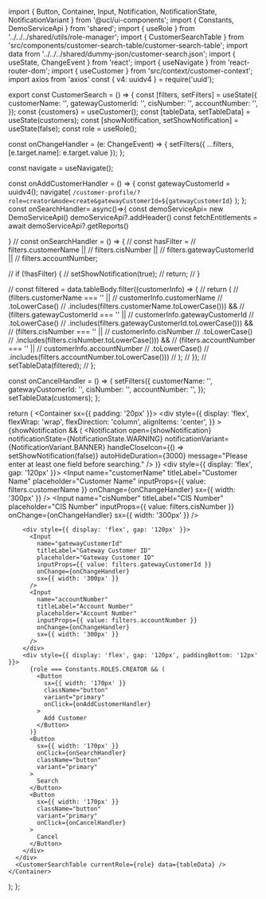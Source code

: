 import { Button, Container, Input, Notification, NotificationState, NotificationVariant } from '@ucl/ui-components';
import { Constants, DemoServiceApi } from 'shared';
import { useRole } from '../../../shared/utils/role-manager';
import { CustomerSearchTable } from 'src/components/customer-search-table/customer-search-table';
import data from '../../../shared/dummy-json/customer-search.json';
import { useState, ChangeEvent } from 'react';
import { useNavigate } from 'react-router-dom';
import { useCustomer } from 'src/context/customer-context';
import axios from 'axios'
const { v4: uuidv4 } = require('uuid');


export const CustomerSearch = () => {
  const [filters, setFilters] = useState({
    customerName: '',
    gatewayCustomerId: '',
    cisNumber: '',
    accountNumber: '',
  });
  const {customers} = useCustomer();
  const [tableData, setTableData] = useState(customers);
  const [showNotification, setShowNotification] = useState(false);
  const role = useRole();

  const onChangeHandler = (e: ChangeEvent<HTMLInputElement>) => {
    setFilters({ ...filters, [e.target.name]: e.target.value });
  };

  const navigate = useNavigate();

  const onAddCustomerHandler = () => {
    const gatewayCustomerId = uuidv4();
    navigate(
      `/customer-profile/?role=creator&mode=create&gatewayCustomerId=${gatewayCustomerId}`
    );
  };
  const onSearchHandler= async()=>{
    const demoServiceApi= new DemoServiceApi()
     demoServiceApi?.addHeader()
     const fetchEntitlements = await demoServiceApi?.getReports()
  
  }
  // const onSearchHandler = () => {
  //   const hasFilter =
  //     filters.customerName ||
  //     filters.cisNumber ||
  //     filters.gatewayCustomerId ||
  //     filters.accountNumber;

  //   if (!hasFilter) {
  //     setShowNotification(true);
  //     return;
  //   }

  //   const filtered = data.tableBody.filter((customerInfo) => {
  //     return (
  //       (filters.customerName === '' ||
  //         customerInfo.customerName
  //           .toLowerCase()
  //           .includes(filters.customerName.toLowerCase())) &&
  //       (filters.gatewayCustomerId === '' ||
  //         customerInfo.gatewayCustomerId
  //           .toLowerCase()
  //           .includes(filters.gatewayCustomerId.toLowerCase())) &&
  //       (filters.cisNumber === '' ||
  //         customerInfo.cisNumber
  //           .toLowerCase()
  //           .includes(filters.cisNumber.toLowerCase())) &&
  //       (filters.accountNumber === '' ||
  //         customerInfo.accountNumber
  //           .toLowerCase()
  //           .includes(filters.accountNumber.toLowerCase()))
  //     );
  //   });
  //   setTableData(filtered);
  // };

  const onCancelHandler = () => {
    setFilters({
      customerName: '',
      gatewayCustomerId: '',
      cisNumber: '',
      accountNumber: '',
    });
    setTableData(customers);
  };

  return (
    <Container sx={{ padding: '20px' }}>
      <div
        style={{
          display: 'flex',
          flexWrap: 'wrap',
          flexDirection: 'column',
          alignItems: 'center',
        }}
      >
        {showNotification && (
            <Notification
            open={showNotification}
            notificationState={NotificationState.WARNING}
            notificationVariant={NotificationVariant.BANNER}
            handleCloseIcon={() => setShowNotification(false)}
            autoHideDuration={3000}
            message="Please enter at least one field before searching."
            />
          )}
        <div style={{ display: 'flex', gap: '120px' }}>
          <Input
            name="customerName"
            titleLabel="Customer Name"
            placeholder="Customer Name"
            inputProps={{ value: filters.customerName }}
            onChange={onChangeHandler}
            sx={{ width: '300px' }}
          />
          <Input
            name="cisNumber"
            titleLabel="CIS Number"
            placeholder="CIS Number"
            inputProps={{ value: filters.cisNumber }}
            onChange={onChangeHandler}
            sx={{ width: '300px' }}
          />
        </div>

        <div style={{ display: 'flex', gap: '120px' }}>
          <Input
            name="gatewayCustomerId"
            titleLabel="Gateway Customer ID"
            placeholder="Gateway Customer ID"
            inputProps={{ value: filters.gatewayCustomerId }}
            onChange={onChangeHandler}
            sx={{ width: '300px' }}
          />
          <Input
            name="accountNumber"
            titleLabel="Account Number"
            placeholder="Account Number"
            inputProps={{ value: filters.accountNumber }}
            onChange={onChangeHandler}
            sx={{ width: '300px' }}
          />
        </div>
        <div style={{ display: 'flex', gap: '120px', paddingBottom: '12px' }}>
          {role === Constants.ROLES.CREATOR && (
            <Button
              sx={{ width: '170px' }}
              className="button"
              variant="primary"
              onClick={onAddCustomerHandler}
            >
              Add Customer
            </Button>
          )}
          <Button
            sx={{ width: '170px' }}
            onClick={onSearchHandler}
            className="button"
            variant="primary"
          >
            Search
          </Button>
          <Button
            sx={{ width: '170px' }}
            className="button"
            variant="primary"
            onClick={onCancelHandler}
          >
            Cancel
          </Button>
        </div>
      </div>
      <CustomerSearchTable currentRole={role} data={tableData} />
    </Container>
  );
};
